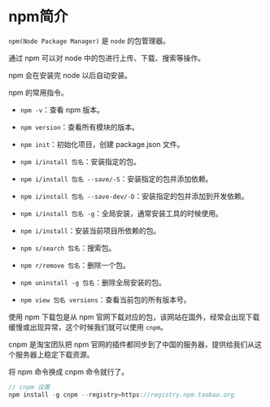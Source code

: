 # npm简介

`npm(Node Package Manager)` 是 `node` 的包管理器。

通过 npm 可以对 node 中的包进行上传、下载、搜索等操作。

npm 会在安装完 node 以后自动安装。

npm 的常用指令。

- `npm -v`：查看 npm 版本。

- `npm version`：查看所有模块的版本。

- `npm init`：初始化项目，创建 package.json 文件。

- `npm i/install 包名`：安装指定的包。

- `npm i/install 包名 --save/-S`：安装指定的包并添加依赖。

- `npm i/install 包名 --save-dev/-D`：安装指定的包并添加到开发依赖。

- `npm i/install 包名 -g`：全局安装，通常安装工具的时候使用。

- `npm i/install`：安装当前项目所依赖的包。

- `npm s/search 包名`：搜索包。

- `npm r/remove 包名`：删除一个包。

- `npm uninstall -g 包名`：删除全局安装的包。

- `npm view 包名 versions`：查看当前包的所有版本号。

使用 npm 下载包是从 npm 官网下载对应的包，该网站在国外，经常会出现下载缓慢或出现异常，这个时候我们就可以使用 `cnpm`。

cnpm 是淘宝团队把 npm 官网的插件都同步到了中国的服务器，提供给我们从这个服务器上稳定下载资源。

将 npm 命令换成 cnpm 命令就行了。

```js
// cnpm 设置
npm install -g cnpm --registry=https://registry.npm.taobao.org
```
